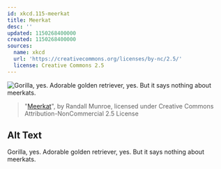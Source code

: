 ```yaml
---
id: xkcd.115-meerkat
title: Meerkat
desc: ''
updated: 1150268400000
created: 1150268400000
sources:
  name: xkcd
  url: 'https://creativecommons.org/licenses/by-nc/2.5/'
  license: Creative Commons 2.5
---
```

![Gorilla, yes.  Adorable golden retriever, yes.  But it says nothing about meerkats.](https://imgs.xkcd.com/comics/meerkat.jpg)
> "[Meerkat](https://xkcd.com/115/)", by Randall Munroe, licensed under Creative Commons Attribution-NonCommercial 2.5 License

## Alt Text
Gorilla, yes.  Adorable golden retriever, yes.  But it says nothing about meerkats.
